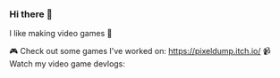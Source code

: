 ### Hi there 👋

I like making video games 👾

🎮 Check out some games I've worked on: https://pixeldump.itch.io/
📹 Watch my video game devlogs: 

<!--
**Jack-Pettigrew/Jack-Pettigrew** is a ✨ _special_ ✨ repository because its `README.md` (this file) appears on your GitHub profile.

Here are some ideas to get you started:

- 🔭 I’m currently working on ...
- 🌱 I’m currently learning ...
- 👯 I’m looking to collaborate on ...
- 🤔 I’m looking for help with ...
- 💬 Ask me about ...
- 📫 How to reach me: ...
- 😄 Pronouns: ...
- ⚡ Fun fact: ...
-->
